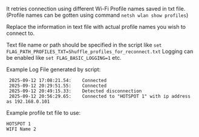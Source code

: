 It retries connection using different Wi-Fi Profile names saved in txt file.
(Profile names can be gotten using command `netsh wlan show profiles`)

Replace the information in text file with actual profile names you wish to connect to.

Text file name or path should be specified in the script like `set FLAG_PATH_PROFILES_TXT=Shuffle_profiles_for_reconnect.txt`
Logging can be enabled like `set FLAG_BASIC_LOGGING=1` etc.

Example Log File generated by script:
```
 2025-09-12 17:08:21.54:    Connected
 2025-09-12 20:29:51.55:    Connected
 2025-09-12 20:49:15.33:    Detected disconnection
 2025-09-12 20:56:29.65:    Connected to "HOTSPOT 1" with ip address as 192.168.0.101
```

Example profile txt file to use:
```
HOTSPOT 1
WIFI Name 2
```
